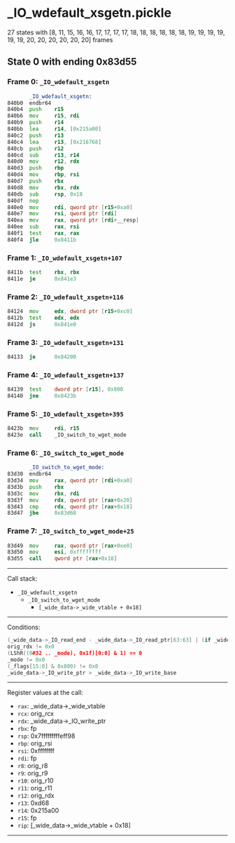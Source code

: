 # _IO_wdefault_xsgetn.pickle
27 states with [8, 11, 15, 16, 16, 17, 17, 17, 17, 18, 18, 18, 18, 18, 18, 19, 19, 19, 19, 19, 19, 20, 20, 20, 20, 20, 20] frames
## State 0 with ending 0x83d55
### Frame 0: `_IO_wdefault_xsgetn`
~~~asm
       _IO_wdefault_xsgetn:
840b0  endbr64 
840b4  push    r15
840b6  mov     r15, rdi
840b9  push    r14
840bb  lea     r14, [0x215a00]
840c2  push    r13
840c4  lea     r13, [0x216768]
840cb  push    r12
840cd  sub     r13, r14
840d0  mov     r12, rdx
840d3  push    rbp
840d4  mov     rbp, rsi
840d7  push    rbx
840d8  mov     rbx, rdx
840db  sub     rsp, 0x18
840df  nop     
840e0  mov     rdi, qword ptr [r15+0xa0]
840e7  mov     rsi, qword ptr [rdi]
840ea  mov     rax, qword ptr [rdi+__resp]
840ee  sub     rax, rsi
840f1  test    rax, rax
840f4  jle     0x8411b
~~~
### Frame 1: `_IO_wdefault_xsgetn+107`
~~~asm
8411b  test    rbx, rbx
8411e  je      0x841e3
~~~
### Frame 2: `_IO_wdefault_xsgetn+116`
~~~asm
84124  mov     edx, dword ptr [r15+0xc0]
8412b  test    edx, edx
8412d  js      0x841e0
~~~
### Frame 3: `_IO_wdefault_xsgetn+131`
~~~asm
84133  je      0x84200
~~~
### Frame 4: `_IO_wdefault_xsgetn+137`
~~~asm
84139  test    dword ptr [r15], 0x800
84140  jne     0x8423b
~~~
### Frame 5: `_IO_wdefault_xsgetn+395`
~~~asm
8423b  mov     rdi, r15
8423e  call    _IO_switch_to_wget_mode
~~~
### Frame 6: `_IO_switch_to_wget_mode`
~~~asm
       _IO_switch_to_wget_mode:
83d30  endbr64 
83d34  mov     rax, qword ptr [rdi+0xa0]
83d3b  push    rbx
83d3c  mov     rbx, rdi
83d3f  mov     rdx, qword ptr [rax+0x20]
83d43  cmp     rdx, qword ptr [rax+0x18]
83d47  jbe     0x83d68
~~~
### Frame 7: `_IO_switch_to_wget_mode+25`
~~~asm
83d49  mov     rax, qword ptr [rax+0xe0]
83d50  mov     esi, 0xffffffff
83d55  call    qword ptr [rax+0x18]
~~~
--------------------
Call stack:
- `_IO_wdefault_xsgetn`
  - `_IO_switch_to_wget_mode`
    - `[_wide_data->_wide_vtable + 0x18]`
--------------------
Conditions:
~~~cpp
(_wide_data->_IO_read_end - _wide_data->_IO_read_ptr[63:63] | (if _wide_data->_IO_read_end - _wide_data->_IO_read_ptr == 0x0 then 1 else 0)) != 0
orig_rdx != 0x0
(LShR((0#32 .. _mode), 0x1f)[0:0] & 1) == 0
_mode != 0x0
(_flags[15:0] & 0x800) != 0x0
_wide_data->_IO_write_ptr > _wide_data->_IO_write_base
~~~
--------------------
Register values at the call:
- `rax`: _wide_data->_wide_vtable
- `rcx`: orig_rcx
- `rdx`: _wide_data->_IO_write_ptr
- `rbx`: fp
- `rsp`: 0x7fffffffffeff98
- `rbp`: orig_rsi
- `rsi`: 0xffffffff
- `rdi`: fp
- `r8`: orig_r8
- `r9`: orig_r9
- `r10`: orig_r10
- `r11`: orig_r11
- `r12`: orig_rdx
- `r13`: 0xd68
- `r14`: 0x215a00
- `r15`: fp
- `rip`: [_wide_data->_wide_vtable + 0x18]
------------------------------
